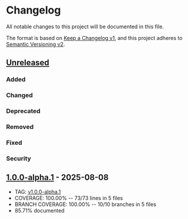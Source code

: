 # Changelog
All notable changes to this project will be documented in this file.

The format is based on [Keep a Changelog v1](https://keepachangelog.com/en/1.0.0/),
and this project adheres to [Semantic Versioning v2](https://semver.org/spec/v2.0.0.html).

## [Unreleased]
### Added
### Changed
### Deprecated
### Removed
### Fixed
### Security

## [1.0.0-alpha.1] - 2025-08-08
- TAG: [v1.0.0-alpha.1][1.0.0-alpha.1t]
- COVERAGE: 100.00% -- 73/73 lines in 5 files
- BRANCH COVERAGE: 100.00% -- 10/10 branches in 5 files
- 85.71% documented

[Unreleased]: https://gitlab.com/galtzo-floss/floss_funding/-/compare/v1.0.0-alpha.1...main
[1.0.0-alpha.1]: https://gitlab.com/galtzo-floss/floss_funding/-/compare/028cd6518d46df5cd9acd9895e9aa4110dcdfbc2...v1.0.0-alpha.1
[1.0.0-alpha.1t]: https://gitlab.com/galtzo-floss/floss_funding/-/tags/v1.0.0-alpha.1
